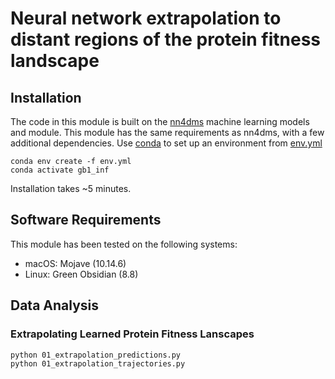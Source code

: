 # Neural network extrapolation to distant regions of the protein fitness landscape


## Installation
The code in this module is built on the [nn4dms](github.com/gitter-lab/nn4dms) machine learning models and module. This module has the same requirements as nn4dms, with a few additional dependencies. Use [conda](https://conda.io/projects/conda/en/latest/user-guide/tasks/manage-environments.html#create-env-file-manually) to set up an environment from [env.yml](env.yml)

```
conda env create -f env.yml
conda activate gb1_inf
```

Installation takes ~5 minutes.

## Software Requirements
This module has been tested on the following systems:
- macOS: Mojave (10.14.6)
- Linux: Green Obsidian (8.8)

## Data Analysis
### Extrapolating Learned Protein Fitness Lanscapes

```
python 01_extrapolation_predictions.py
python 01_extrapolation_trajectories.py
```


